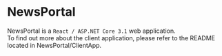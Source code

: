# NewsPortal

NewsPortal is a `React / ASP.NET Core 3.1` web application.  
To find out more about the client application, please refer to the README located in NewsPortal/ClientApp.
